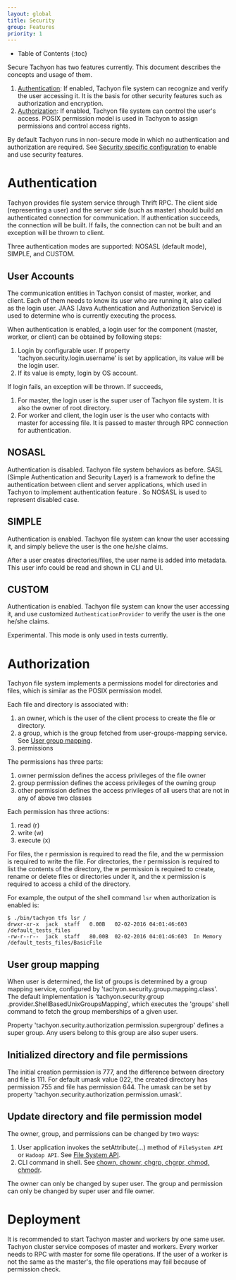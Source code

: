 ```yaml
---
layout: global
title: Security
group: Features
priority: 1
---
```


* Table of Contents
{:toc}

Secure Tachyon has two features currently. This document describes the concepts and usage of them.

1. [Authentication](#authentication): If enabled, Tachyon file system can recognize and verify
the user accessing it. It is the basis for other security features such as authorization and
encryption.
2. [Authorization](#authorization): If enabled, Tachyon file system can control the user's access.
POSIX permission model is used in Tachyon to assign permissions and
control access rights.

By default Tachyon runs in non-secure mode in which no authentication and authorization are
required.
See [Security specific configuration](Configuration-Settings.html#security-configuration) to
enable and use security features.

# Authentication

Tachyon provides file system service through Thrift RPC. The client side (representing a user)
and the server side (such as master) should build an authenticated connection for communication.
If authentication succeeds, the connection will be built. If fails,
the connection can not be built and an exception will be thrown to client.

Three authentication modes are supported: NOSASL (default mode), SIMPLE, and CUSTOM.

## User Accounts

The communication entities in Tachyon consist of master, worker, and client. Each of them needs
to know its user who are running it, also called as the login user. JAAS (Java Authentication and
Authorization Service) is used to determine who is currently executing the process.

When authentication is enabled, a login user for the component (master, worker, or client)
can be obtained by following steps:

1. Login by configurable user. If property 'tachyon.security.login.username' is set by
application, its value will be the login user.
2. If its value is empty, login by OS account.

If login fails, an exception will be thrown. If succeeds,

1. For master, the login user is the super user of Tachyon file system. It is also the owner of
root directory.
2. For worker and client, the login user is the user who contacts with master for accessing file.
It is passed to master through RPC connection for authentication.

## NOSASL

Authentication is disabled. Tachyon file system behaviors as before.
SASL (Simple Authentication and Security Layer) is a framework to define the authentication
between client and server applications, which used in Tachyon to implement authentication feature
. So NOSASL is used to represent disabled case.

## SIMPLE

Authentication is enabled. Tachyon file system can know the user accessing it,
and simply believe the user is the one he/she claims.

After a user creates directories/files, the user name is added into metadata. This user info
could be read and shown in CLI and UI.

## CUSTOM

Authentication is enabled. Tachyon file system can know the user accessing it,
and use customized `AuthenticationProvider` to verify the user is the one he/she claims.

Experimental. This mode is only used in tests currently.

# Authorization

Tachyon file system implements a permissions model for directories and files,
which is similar as the POSIX permission model.

Each file and directory is associated with:

1. an owner, which is the user of the client process to create the file or directory.
2. a group, which is the group fetched from user-groups-mapping service. See [User group
mapping](#user-group-mapping).
3. permissions

The permissions has three parts:

1. owner permission defines the access privileges of the file owner
2. group permission defines the access privileges of the owning group
3. other permission defines the access privileges of all users that are not in any of above two
classes

Each permission has three actions:

1. read (r)
2. write (w)
3. execute (x)

For files, the r permission is required to read the file, and the w permission is required to write
the file. For directories, the r permission is required to list the contents of the directory,
the w permission is required to create, rename or delete files or directories under it,
and the x permission is required to access a child of the directory.

For example, the output of the shell command `lsr` when authorization is enabled is:

```
$ ./bin/tachyon tfs lsr /
drwxr-xr-x  jack  staff   0.00B   02-02-2016 04:01:46:603   /default_tests_files
-rw-r--r--  jack  staff   80.00B  02-02-2016 04:01:46:603  In Memory  /default_tests_files/BasicFile
```

## User group mapping

When user is determined, the list of groups is determined by a group mapping service, configured by
'tachyon.security.group.mapping.class'. The default implementation is 'tachyon.security.group
.provider.ShellBasedUnixGroupsMapping', which executes the 'groups' shell
command to fetch the group memberships of a given user.

Property 'tachyon.security.authorization.permission.supergroup' defines a super group. Any users
belong to this group are also super users.

## Initialized directory and file permissions

The initial creation permission is 777, and the difference between directory and file is 111.
For default umask value 022, the created directory has permission 755 and file has permission 644.
The umask can be set by property 'tachyon.security.authorization.permission.umask'.

## Update directory and file permission model

The owner, group, and permissions can be changed by two ways:

1. User application invokes the setAttribute(...) method of `FileSystem API` or `Hadoop API`. See
[File System API](File-System-API.html).
2. CLI command in shell. See
[chown, chownr, chgrp, chgrpr, chmod, chmodr](Command-Line-Interface.html#list-of-operations).

The owner can only be changed by super user.
The group and permission can only be changed by super user and file owner.

# Deployment

It is recommended to start Tachyon master and workers by one same user. Tachyon cluster service
composes of master and workers. Every worker needs to RPC with master for some file operations.
If the user of a worker is not the same as the master's, the file operations may fail because of
permission check.

